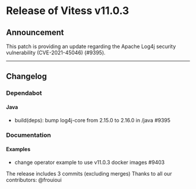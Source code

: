 # Release of Vitess v11.0.3
## Announcement

This patch is providing an update regarding the Apache Log4j security vulnerability (CVE-2021-45046) (#9395).

 ------------
## Changelog

### Dependabot
#### Java
* build(deps): bump log4j-core from 2.15.0 to 2.16.0 in /java #9395
### Documentation
#### Examples
* change operator example to use v11.0.3 docker images #9403


The release includes 3 commits (excluding merges)
Thanks to all our contributors: @frouioui